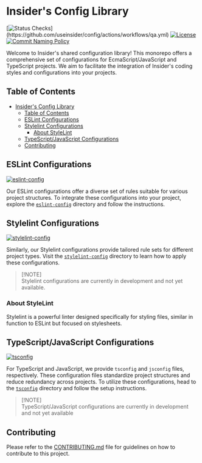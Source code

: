 # Insider's Config Library

[![Status Checks](https://flat.badgen.net/github/checks/useinsider/config/main/qa?label=QA+(Lint,+Test+and+Build))](https://github.com/useinsider/config/actions/workflows/qa.yml)
[![License](https://flat.badgen.net/npm/license/@useinsider/eslint-config)](./LICENSE.md)
[![Commit Naming Policy](https://flat.badgen.net/badge/Conventional%20Commits/1.0.0/fa6673)](https://conventionalcommits.org/en/v1.0.0/)


Welcome to Insider's shared configuration library! This monorepo offers a
comprehensive set of configurations for EcmaScript/JavaScript and TypeScript
projects. We aim to facilitate the integration of Insider's coding styles
and configurations into your projects.

## Table of Contents
- [Insider's Config Library](#insiders-config-library)
  - [Table of Contents](#table-of-contents)
  - [ESLint Configurations](#eslint-configurations)
  - [Stylelint Configurations](#stylelint-configurations)
    - [About StyleLint](#about-stylelint)
  - [TypeScript/JavaScript Configurations](#typescriptjavascript-configurations)
  - [Contributing](#contributing)

## ESLint Configurations

[![eslint-config](https://flat.badgen.net/npm/v/@useinsider/eslint-config)](https://npmjs.com/package/@useinsider/eslint-config)

Our ESLint configurations offer a diverse set of rules suitable for various
project structures. To integrate these configurations into your project,
explore the [`eslint-config`] directory and follow the instructions.

[`eslint-config`]: ./packages/eslint-config/#readme

## Stylelint Configurations

[![stylelint-config](https://flat.badgen.net/npm/v/@useinsider/stylelint-config)](https://npmjs.com/package/@useinsider/stylelint-config)

Similarly, our Stylelint configurations provide tailored rule sets for
different project types. Visit the [`stylelint-config`] directory to learn how
to apply these configurations.

<blockquote>
  <p>[!NOTE]<br>
    Stylelint configurations are currently in development and not yet available.
  </p>
</blockquote>

[`stylelint-config`]: ./packages/stylelint-config/#readme

### About StyleLint
Stylelint is a powerful linter designed specifically for styling files,
similar in function to ESLint but focused on stylesheets.

## TypeScript/JavaScript Configurations

[![tsconfig](https://flat.badgen.net/npm/v/@useinsider/tsconfig)](https://npmjs.com/package/@useinsider/tsconfig)

For TypeScript and JavaScript, we provide `tsconfig` and `jsconfig` files,
respectively. These configuration files standardize project structures and
reduce redundancy across projects. To utilize these configurations, head to
the [`tsconfig`] directory and follow the setup instructions.

<blockquote>
  <p>[!NOTE]<br>
    TypeScript/JavaScript configurations are currently in development and not
    yet available
  </p>
</blockquote>

[`tsconfig`]: ./packages/tsconfig/#readme

## Contributing

Please refer to the [CONTRIBUTING.md](CONTRIBUTING.md) file for guidelines on
how to contribute to this project.

